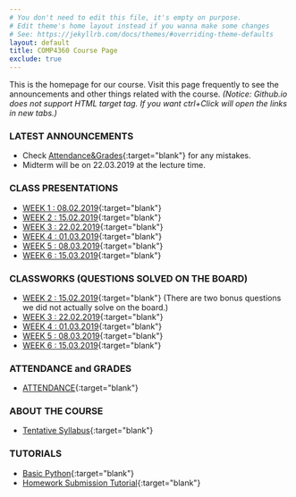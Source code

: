 ```yaml
---
# You don't need to edit this file, it's empty on purpose.
# Edit theme's home layout instead if you wanna make some changes
# See: https://jekyllrb.com/docs/themes/#overriding-theme-defaults
layout: default
title: COMP4360 Course Page
exclude: true
---
```


This is the homepage for our course. Visit this page frequently to see the announcements and other things related with the course.
_(Notice: Github.io does not support HTML target tag. If you want ctrl+Click will open the links in new tabs.)_

### **LATEST ANNOUNCEMENTS**
- Check  [Attendance&Grades](https://docs.google.com/spreadsheets/d/e/2PACX-1vQi_SM1nSkfqj26a5iR9_oE8eUeCJTJRT6oMyfgSqM1wKN_MhCEI9A4bnHf4z16rqhzAuu0ReQ8_tE8/pubhtml?gid=1713380079&single=true){:target="blank"} for any mistakes.
- Midterm will be on 22.03.2019 at the lecture time. 

### **CLASS PRESENTATIONS**
- [WEEK 1 : 08.02.2019](https://docs.google.com/presentation/d/15CgUzOMa9H-jxMAjTw6iCbmaI_RXIbR76VgI0VQywTA/edit?usp=sharing){:target="blank"}
- [WEEK 2 : 15.02.2019](https://docs.google.com/presentation/d/1O2UdqBU7esl2hefXjT58tL-HsyoXR0W2NkTjnGjs7KI/edit?usp=sharing){:target="blank"}
- [WEEK 3 : 22.02.2019](https://docs.google.com/presentation/d/1Z5A1C-5YJfBxvv9PU5XsVAbEJOQL2FSjMqXx4Mgrjw4/edit?usp=sharing){:target="blank"}
- [WEEK 4 : 01.03.2019](https://docs.google.com/presentation/d/1Gvex7kBatRdGSkWi2Oswka5tSqSH96vJKhifdbTwk-s/edit?usp=sharing){:target="blank"}
- [WEEK 5 : 08.03.2019](https://docs.google.com/presentation/d/17lvy9iskqvM3bwX0xjWmH7Izf5cKoODoSJxU6TbD4EI/edit?usp=sharing){:target="blank"}
- [WEEK 6 : 15.03.2019](https://docs.google.com/presentation/d/1M7cK_4GWfhX_0vF-xmszKCt7pt-CWypCDSpoCzFZdkQ/edit?usp=sharing){:target="blank"}


### **CLASSWORKS (QUESTIONS SOLVED ON THE BOARD)**
- [WEEK 2 : 15.02.2019](https://drive.google.com/file/d/1qb9JY9PVwFaVk32ryVhdJZlnNNRG5-Cn/view?usp=sharing){:target="blank"} (There are two bonus questions we did not actually solve on the board.)
- [WEEK 3 : 22.02.2019](https://drive.google.com/file/d/1fcbMnKurMGWu5h0__9KzjubLTlIN66Q2/view?usp=sharing){:target="blank"} 
- [WEEK 4 : 01.03.2019](https://drive.google.com/file/d/1dZuS9DygKwkiDavm2ChuUs3Q4ro3dvNg/view?usp=sharing){:target="blank"} 
- [WEEK 5 : 08.03.2019](https://drive.google.com/file/d/1gS3oznj5NFRwnzKLKPwtjTzLL7g_lJuN/view?usp=sharing){:target="blank"} 
- [WEEK 6 : 15.03.2019](https://drive.google.com/file/d/1rpN7VlbwSruq7umRSWToyFugCW4gH8qd/view?usp=sharing){:target="blank"} 

<!--
### **HOMEWORK**
- [Homework 3](/homeworks/homework-03/){:target="blank"}
-->


### **ATTENDANCE and GRADES**
- [ATTENDANCE](https://docs.google.com/spreadsheets/d/e/2PACX-1vQi_SM1nSkfqj26a5iR9_oE8eUeCJTJRT6oMyfgSqM1wKN_MhCEI9A4bnHf4z16rqhzAuu0ReQ8_tE8/pubhtml?gid=1713380079&multiple=true){:target="blank"}

### **ABOUT THE COURSE**
- [Tentative Syllabus](syllabus/){:target="blank"}

### **TUTORIALS**
- [Basic Python](/tutorials/basic-python-tutorial/){:target="blank"}
- [Homework Submission Tutorial](/tutorials/homework-submission-tutorial/){:target="blank"}

<!-- 
### **PYTHON SCRIPTS**
 - You can reach the sample python scripts we see in the lectures [here](https://github.com/comp4360/comp4360.github.io/tree/master/scripts){:target="blank"}.
-->
